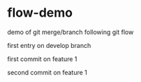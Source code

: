 # flow-demo

demo of git merge/branch following git flow

first entry on develop branch

first commit on feature 1

second commit on feature 1
